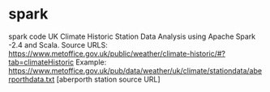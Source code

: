 # spark
spark code
UK Climate Historic Station Data Analysis using Apache Spark -2.4 and Scala.
Source URLS:  https://www.metoffice.gov.uk/public/weather/climate-historic/#?tab=climateHistoric
Example: https://www.metoffice.gov.uk/pub/data/weather/uk/climate/stationdata/aberporthdata.txt [aberporth station source URL]
